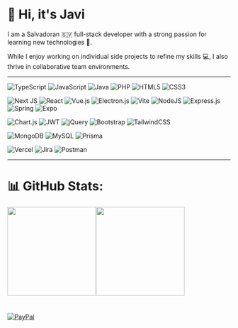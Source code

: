 # 👋 Hi, it's Javi
I am a Salvadoran 🇸🇻 full-stack developer with a strong passion for learning new technologies 🚀.

While I enjoy working on individual side projects to refine my skills 💻, I also thrive in collaborative team environments.

<hr>

![TypeScript](https://img.shields.io/badge/typescript-%23007ACC.svg?style=for-the-badge&logo=typescript&logoColor=white)  ![JavaScript](https://img.shields.io/badge/javascript-%23323330.svg?style=for-the-badge&logo=javascript&logoColor=%23F7DF1E)  ![Java](https://img.shields.io/badge/java-%23ED8B00.svg?style=for-the-badge&logo=openjdk&logoColor=white)  ![PHP](https://img.shields.io/badge/php-%23777BB4.svg?style=for-the-badge&logo=php&logoColor=white)  ![HTML5](https://img.shields.io/badge/html5-%23E34F26.svg?style=for-the-badge&logo=html5&logoColor=white)  ![CSS3](https://img.shields.io/badge/css3-%231572B6.svg?style=for-the-badge&logo=css3&logoColor=white)  

![Next JS](https://img.shields.io/badge/Next-black?style=for-the-badge&logo=next.js&logoColor=white)  ![React](https://img.shields.io/badge/react-%2320232a.svg?style=for-the-badge&logo=react&logoColor=%2361DAFB)  ![Vue.js](https://img.shields.io/badge/vue.js-%2335495e.svg?style=for-the-badge&logo=vuedotjs&logoColor=%234FC08D)  ![Electron.js](https://img.shields.io/badge/Electron-191970?style=for-the-badge&logo=Electron&logoColor=white)  ![Vite](https://img.shields.io/badge/vite-%23646CFF.svg?style=for-the-badge&logo=vite&logoColor=white)  ![NodeJS](https://img.shields.io/badge/node.js-6DA55F?style=for-the-badge&logo=node.js&logoColor=white)  ![Express.js](https://img.shields.io/badge/express.js-%23404d59.svg?style=for-the-badge&logo=express&logoColor=%2361DAFB)  ![Spring](https://img.shields.io/badge/spring-%236DB33F.svg?style=for-the-badge&logo=spring&logoColor=white)  ![Expo](https://img.shields.io/badge/expo-1C1E24?style=for-the-badge&logo=expo&logoColor=#D04A37)  

![Chart.js](https://img.shields.io/badge/chart.js-F5788D.svg?style=for-the-badge&logo=chart.js&logoColor=white)  ![JWT](https://img.shields.io/badge/JWT-black?style=for-the-badge&logo=JSON%20web%20tokens)  ![jQuery](https://img.shields.io/badge/jquery-%230769AD.svg?style=for-the-badge&logo=jquery&logoColor=white)  ![Bootstrap](https://img.shields.io/badge/bootstrap-%238511FA.svg?style=for-the-badge&logo=bootstrap&logoColor=white)  ![TailwindCSS](https://img.shields.io/badge/tailwindcss-%2338B2AC.svg?style=for-the-badge&logo=tailwind-css&logoColor=white)  

![MongoDB](https://img.shields.io/badge/MongoDB-%234ea94b.svg?style=for-the-badge&logo=mongodb&logoColor=white)  ![MySQL](https://img.shields.io/badge/mysql-4479A1.svg?style=for-the-badge&logo=mysql&logoColor=white)  ![Prisma](https://img.shields.io/badge/Prisma-3982CE?style=for-the-badge&logo=Prisma&logoColor=white)  

![Vercel](https://img.shields.io/badge/vercel-%23000000.svg?style=for-the-badge&logo=vercel&logoColor=white)  ![Jira](https://img.shields.io/badge/jira-%230A0FFF.svg?style=for-the-badge&logo=jira&logoColor=white)  ![Postman](https://img.shields.io/badge/Postman-FF6C37?style=for-the-badge&logo=postman&logoColor=white)  

<hr>

# 📊 GitHub Stats:
<div style="display: flex; align-items: center;">
  <picture>
    <source 
      srcset="https://stats.javithor360.vercel.app/api?username=Javithor360&theme=midnight-purple&hide=contribs&show_icons=true#gh-dark-mode-only"
      media="(prefers-color-scheme: dark)" 
    />
    <source 
      srcset="https://stats.javithor360.vercel.app/api?username=Javithor360&theme=vue&hide=contribs&show_icons=true#gh-light-mode-only"
      media="(prefers-color-scheme: light), (prefers-color-scheme: no-preference)" 
    />
    <img 
      src="https://stats.javithor360.vercel.app/api?username=Javithor360&show_icons=true" 
      height="200" 
    />
  </picture>
  <picture>
    <source 
      srcset="https://stats.javithor360.vercel.app/api/top-langs/?username=Javithor360&theme=midnight-purple&langs_count=7&layout=compact#gh-dark-mode-only"
      media="(prefers-color-scheme: dark)" 
    />
    <source 
      srcset="https://stats.javithor360.vercel.app/api/top-langs/?username=Javithor360&theme=vue&langs_count=7&layout=compact#gh-light-mode-only"
      media="(prefers-color-scheme: light), (prefers-color-scheme: no-preference)" 
    />
    <img 
      src="https://stats.javithor360.vercel.app/api/top-langs/?username=Javithor360&layout=compact&langs_count=7" 
      height="200" 
    />
  </picture>
</div>

#
[![PayPal](https://img.shields.io/badge/PayPal-00457C?style=for-the-badge&logo=paypal&logoColor=white)](https://paypal.me/Javithor360) 
